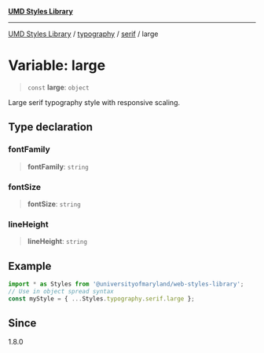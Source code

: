 [**UMD Styles Library**](../../../../README.md)

***

[UMD Styles Library](../../../../README.md) / [typography](../../../README.md) / [serif](../README.md) / large

# Variable: large

> `const` **large**: `object`

Large serif typography style with responsive scaling.

## Type declaration

### fontFamily

> **fontFamily**: `string`

### fontSize

> **fontSize**: `string`

### lineHeight

> **lineHeight**: `string`

## Example

```typescript
import * as Styles from '@universityofmaryland/web-styles-library';
// Use in object spread syntax
const myStyle = { ...Styles.typography.serif.large };
```

## Since

1.8.0
